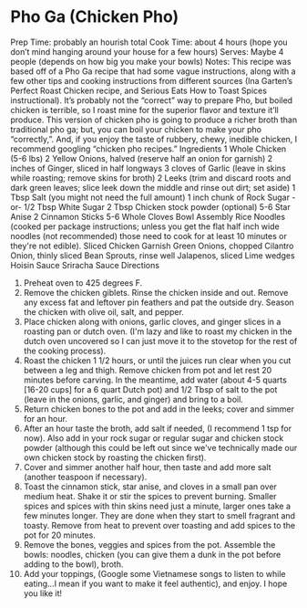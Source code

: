 # Pho Ga (Chicken Pho)

Prep Time: probably an hourish total
Cook Time: about 4 hours (hope you don’t mind hanging around your house for a few hours) Serves: Maybe 4 people (depends on how big you make your bowls)
Notes:​ This recipe was based off of a Pho Ga recipe that had some vague instructions, along with a few other tips and cooking instructions from different sources (Ina Garten’s Perfect Roast Chicken recipe, and Serious Eats How to Toast Spices instructional). It’s probably not the “correct” way to prepare Pho, but boiled chicken is terrible, so I roast mine for the superior flavor and texture it’ll produce. This version of chicken pho is going to produce a richer broth than traditional pho ga; but, you can boil your chicken to make your pho “correctly,”. And, if you enjoy the taste of rubbery, chewy, inedible chicken, I recommend googling “chicken pho recipes.”
Ingredients
1 Whole Chicken (5-6 lbs)
2 Yellow Onions, halved (reserve half an onion for garnish)
2 inches of Ginger, sliced in half longways
3 cloves of Garlic (leave in skins while roasting; remove skins for broth)
2 Leeks (trim and discard roots and dark green leaves; slice leek down the middle and rinse out dirt; set aside)
1 Tbsp Salt (you might not need the full amount)
1 inch chunk of Rock Sugar -or- 1/2 Tbsp White Sugar
2 Tbsp Chicken stock powder (optional)
5-6 Star Anise
2 Cinnamon Sticks
5-6 Whole Cloves
Bowl Assembly
Rice Noodles (cooked per package instructions; unless you get the flat half inch wide noodles (not recommended) those need to cook for at least 10 minutes or they're not edible).
Sliced Chicken
Garnish
Green Onions, chopped Cilantro
Onion, thinly sliced Bean Sprouts, rinse well Jalapenos, sliced
Lime wedges Hoisin Sauce Sriracha Sauce
Directions
1. Preheat oven to 425 degrees F.
2. Remove the chicken giblets. Rinse the chicken inside and out. Remove any excess fat and leftover pin feathers and pat the outside dry. Season the chicken with olive oil, salt, and pepper.
3. Place chicken along with onions, garlic cloves, and ginger slices in a roasting pan or dutch oven. (I'm lazy and like to roast my chicken in the dutch oven uncovered so I can just move it to the stovetop for the rest of the cooking process).
4. Roast the chicken 1 1/2 hours, or until the juices run clear when you cut between a leg and thigh. Remove chicken from pot and let rest 20 minutes before carving. In the meantime, add water (about 4-5 quarts [16-20 cups] for a 6 quart Dutch pot) and 1/2 Tbsp of salt to the pot (leave in the onions, garlic, and ginger) and bring to a boil.
5. Return chicken bones to the pot and add in the leeks; cover and simmer for an hour.
6. After an hour taste the broth, add salt if needed, (I recommend 1 tsp for now). Also add in your rock sugar or regular sugar and chicken stock powder (although this could be left out since we've technically made our own chicken stock by roasting the chicken first).
7. Cover and simmer another half hour, then taste and add more salt (another teaspoon if necessary).
8. Toast the cinnamon stick, star anise, and cloves in a small pan over medium heat. Shake it or stir the spices to prevent burning. Smaller spices and spices with thin skins need just a minute, larger ones take a few minutes longer. They are done when they start to smell fragrant and toasty. Remove from heat to prevent over toasting and add spices to the pot for 20 minutes.
9. Remove the bones, veggies and spices from the pot. Assemble the bowls: noodles, chicken (you can give them a dunk in the pot before adding to the bowl), broth.
10. Add your toppings, (Google some Vietnamese songs to listen to while eating...I mean if you want to make it feel authentic), and enjoy. I hope you like it!